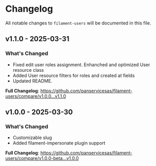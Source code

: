 # Changelog

All notable changes to `filament-users` will be documented in this file.

## v1.1.0 - 2025-03-31

### What's Changed

* Fixed edit user roles assignment. Enhanched and optimized User resource class
* Added User resource filters for roles and created at fields
* Updated README.

**Full Changelog**: https://github.com/panservicesas/filament-users/compare/v1.0.0...v1.1.0

## v1.0.0 - 2025-03-30

### What's Changed

* Customizable slug
* Added filament-impersonate plugin support

**Full Changelog**: https://github.com/panservicesas/filament-users/compare/v1.0.0-beta...v1.0.0
